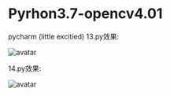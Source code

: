 # Pyrhon3.7-opencv4.01
pycharm
(little excitied)
13.py效果:

![avatar](picture/13.png)

14.py效果:


![avatar](picture/14.png)
